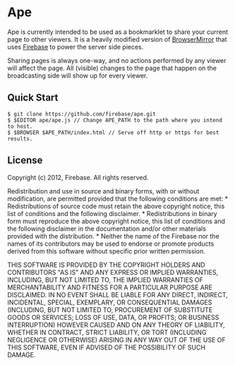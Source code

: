 
Ape
===

Ape is currently intended to be used as a bookmarklet to share your current
page to other viewers. It is a heavily modified version of
[BrowserMirror](https://github.com/mozilla/browsermirror/) that uses
[Firebase](http://www.firebase.com) to power the server side pieces.

Sharing pages is always one-way, and no actions performed by any viewer will
affect the page. All (visible) changes to the page that happen on the
broadcasting side will show up for every viewer.

Quick Start
-----------

    $ git clone https://github.com/firebase/ape.git
    $ $EDITOR ape/ape.js // Change APE_PATH to the path where you intend to host.
    $ $BROWSER $APE_PATH/index.html // Serve off http or https for best results.

License
-------

Copyright (c) 2012, Firebase.
All rights reserved.

Redistribution and use in source and binary forms, with or without
modification, are permitted provided that the following conditions are met:
    * Redistributions of source code must retain the above copyright
      notice, this list of conditions and the following disclaimer.
    * Redistributions in binary form must reproduce the above copyright
      notice, this list of conditions and the following disclaimer in the
      documentation and/or other materials provided with the distribution.
    * Neither the name of the Firebase nor the names of its contributors may be
      used to endorse or promote products derived from this software without
      specific prior written permission.

THIS SOFTWARE IS PROVIDED BY THE COPYRIGHT HOLDERS AND CONTRIBUTORS "AS IS" AND
ANY EXPRESS OR IMPLIED WARRANTIES, INCLUDING, BUT NOT LIMITED TO, THE IMPLIED
WARRANTIES OF MERCHANTABILITY AND FITNESS FOR A PARTICULAR PURPOSE ARE
DISCLAIMED. IN NO EVENT SHALL <COPYRIGHT HOLDER> BE LIABLE FOR ANY
DIRECT, INDIRECT, INCIDENTAL, SPECIAL, EXEMPLARY, OR CONSEQUENTIAL DAMAGES
(INCLUDING, BUT NOT LIMITED TO, PROCUREMENT OF SUBSTITUTE GOODS OR SERVICES;
LOSS OF USE, DATA, OR PROFITS; OR BUSINESS INTERRUPTION) HOWEVER CAUSED AND
ON ANY THEORY OF LIABILITY, WHETHER IN CONTRACT, STRICT LIABILITY, OR TORT
(INCLUDING NEGLIGENCE OR OTHERWISE) ARISING IN ANY WAY OUT OF THE USE OF THIS
SOFTWARE, EVEN IF ADVISED OF THE POSSIBILITY OF SUCH DAMAGE.

